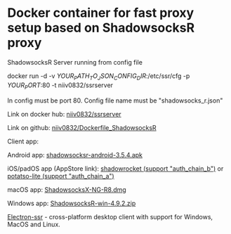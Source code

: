 # Docker container for fast proxy setup based on ShadowsocksR proxy

ShadowsocksR Server running from config file

docker run -d -v $YOUR_PATH_TO_JSON_CONFIG_DIR$:/etc/ssr/cfg -p $YOUR_PORT$:80 -t niiv0832/ssrserver

In config must be port 80. Config file name must be "shadowsocks_r.json"

Link on docker hub: <a href="https://hub.docker.com/r/niiv0832/ssrserver">niiv0832/ssrserver</a>

Link on github: <a href="https://www.github.com/niiv0832/Dockerfile_ShadowsocksR">niiv0832/Dockerfile_ShadowsocksR</a>


Client app:

Android app: <a href="https://github.com/shadowsocksrr/shadowsocksr-android/releases/download/3.5.4/shadowsocksr-android-3.5.4.apk">shadowsocksr-android-3.5.4.apk</a>

iOS/padOS app (AppStore link): <a href="https://apps.apple.com/us/app/shadowrocket/id932747118">shadowrocket (support "auth_chain_b")</a> or <a href="https://apps.apple.com/us/app/potatso-lite/id1239860606">potatso-lite (support "auth_chain_a")</a>

macOS app: <a href="https://github.com/shadowsocksr-backup/ShadowsocksX-NG/releases/download/1.4.2-R8-subscribe-alpha-3/ShadowsocksX-NG-R8.dmg">ShadowsocksX-NG-R8.dmg</a>

Windows app: <a href="https://github.com/shadowsocksrr/shadowsocksr-csharp/releases/download/4.9.2/ShadowsocksR-win-4.9.2.zip">ShadowsocksR-win-4.9.2.zip</a>

<a href="https://github.com/shadowsocksrr/electron-ssr">Electron-ssr</a> - cross-platform desktop client with support for Windows, MacOS and Linux.
